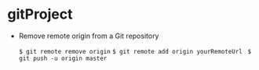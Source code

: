 # gitProject
* Remove remote origin from a Git repository
 
   ` $ git remote remove origin `
   ` $ git remote add origin yourRemoteUrl `
  `  $ git push -u origin master  `

